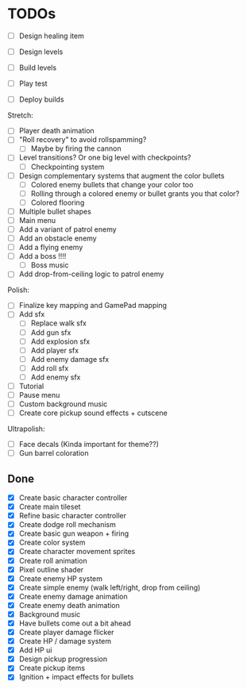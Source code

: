 # TODOs

- [ ] Design healing item
- [ ] Design levels

- [ ] Build levels
- [ ] Play test
- [ ] Deploy builds

Stretch:
- [ ] Player death animation
- [ ] "Roll recovery" to avoid rollspamming?
  - [ ] Maybe by firing the cannon
- [ ] Level transitions? Or one big level with checkpoints?
  - [ ] Checkpointing system
- [ ] Design complementary systems that augment the color bullets
  - [ ] Colored enemy bullets that change your color too
  - [ ] Rolling through a colored enemy or bullet grants you that color?
  - [ ] Colored flooring
- [ ] Multiple bullet shapes
- [ ] Main menu
- [ ] Add a variant of patrol enemy
- [ ] Add an obstacle enemy
- [ ] Add a flying enemy
- [ ] Add a boss !!!!
  - [ ] Boss music
- [ ] Add drop-from-ceiling logic to patrol enemy

Polish:
- [ ] Finalize key mapping and GamePad mapping
- [ ] Add sfx
  - [ ] Replace walk sfx
  - [ ] Add gun sfx
  - [ ] Add explosion sfx
  - [ ] Add player sfx
  - [ ] Add enemy damage sfx
  - [ ] Add roll sfx
  - [ ] Add enemy sfx
- [ ] Tutorial
- [ ] Pause menu
- [ ] Custom background music
- [ ] Create core pickup sound effects + cutscene

Ultrapolish:
- [ ] Face decals (Kinda important for theme??)
- [ ] Gun barrel coloration

## Done
- [x] Create basic character controller
- [x] Create main tileset
- [x] Refine basic character controller
- [x] Create dodge roll mechanism
- [x] Create basic gun weapon + firing
- [x] Create color system
- [x] Create character movement sprites
- [x] Create roll animation
- [x] Pixel outline shader
- [x] Create enemy HP system
- [x] Create simple enemy (walk left/right, drop from ceiling)
- [x] Create enemy damage animation
- [x] Create enemy death animation
- [x] Background music
- [x] Have bullets come out a bit ahead
- [x] Create player damage flicker
- [x] Create HP / damage system
- [x] Add HP ui
- [x] Design pickup progression
- [x] Create pickup items
- [x] Ignition + impact effects for bullets
